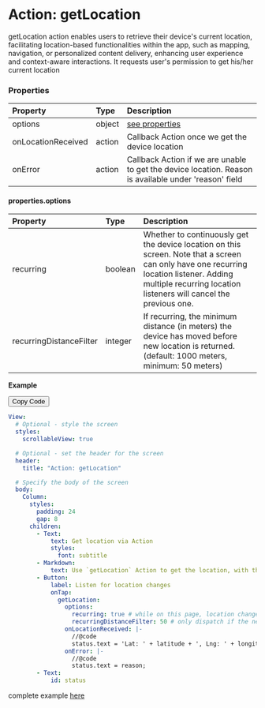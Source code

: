 # Action: getLocation

getLocation action enables users to retrieve their device's current location, facilitating location-based functionalities within the app, such as mapping, navigation, or personalized content delivery, enhancing user experience and context-aware interactions. It requests user's permission to get his/her current location

### Properties

| Property           | Type   | Description                                                                                           |
| :----------------- | :----- | :---------------------------------------------------------------------------------------------------- |
| options            | object | [see properties](#propertiesoptions)                                                                  |
| onLocationReceived | action | Callback Action once we get the device location                                                       |
| onError            | action | Callback Action if we are unable to get the device location. Reason is available under 'reason' field |

#### properties.options

| Property                | Type    | Description                                                                                                                                                                                                  |
| :---------------------- | :------ | :----------------------------------------------------------------------------------------------------------------------------------------------------------------------------------------------------------- |
| recurring               | boolean | Whether to continuously get the device location on this screen. Note that a screen can only have one recurring location listener. Adding multiple recurring location listeners will cancel the previous one. |
| recurringDistanceFilter | integer | If recurring, the minimum distance (in meters) the device has moved before new location is returned. (default: 1000 meters, minimum: 50 meters)                                                              |

**Example**

<div class="code-container" markdown=1>
  <button onclick="copyCode()" class="copy-code-button">Copy Code</button>

```yaml
View:
  # Optional - style the screen
  styles:
    scrollableView: true

  # Optional - set the header for the screen
  header:
    title: "Action: getLocation"

  # Specify the body of the screen
  body:
    Column:
      styles:
        padding: 24
        gap: 8
      children:
        - Text:
            text: Get location via Action
            styles:
              font: subtitle
        - Markdown:
            text: Use `getLocation` Action to get the location, with the option to continuously get location change updates.
        - Button:
            label: Listen for location changes
            onTap:
              getLocation:
                options:
                  recurring: true # while on this page, location changes will continue to execute onLocationReceived
                  recurringDistanceFilter: 50 # only dispatch if the new location is more than 50 meters away from the previous location
                onLocationReceived: |-
                  //@code
                  status.text = 'Lat: ' + latitude + ', Lng: ' + longitude;
                onError: |-
                  //@code
                  status.text = reason;
        - Text:
            id: status
```

</div>

complete example [here](https://studio.ensembleui.com/app/e24402cb-75e2-404c-866c-29e6c3dd7992/screen/uH9b2ZnmSS3HT7BsECu4?propertyPanelEnabled=true&instantPreviewDisabled=false&editorV2Enabled=true)
